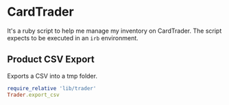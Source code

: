 # CardTrader

It's a ruby script to help me manage my inventory on CardTrader. The script expects to be executed in an `irb` environment.

## Product CSV Export

Exports a CSV into a tmp folder.

```ruby
require_relative 'lib/trader'
Trader.export_csv
```
